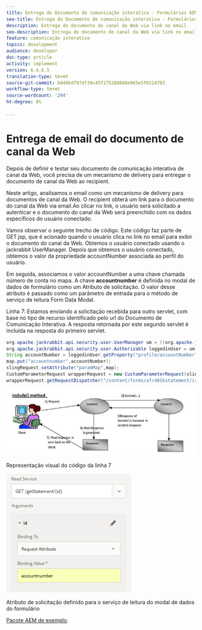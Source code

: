 ```yaml
---
title: Entrega do Documento de comunicação interativa - Formulários AEM de canal da Web
seo-title: Entrega do Documento de comunicação interativa - Formulários AEM de canal da Web
description: Entrega do documento do canal da Web via link no email
seo-description: Entrega do documento do canal da Web via link no email
feature: comunicação interativa
topics: development
audience: developer
doc-type: article
activity: implement
version: 6.4,6.5
translation-type: tm+mt
source-git-commit: b040bdf97df39c45f175288608e965e5f0214703
workflow-type: tm+mt
source-wordcount: '294'
ht-degree: 0%

---
```



# Entrega de email do documento de canal da Web

Depois de definir e testar seu documento de comunicação interativa de canal da Web, você precisa de um mecanismo de delivery para entregar o documento de canal da Web ao recipient.

Neste artigo, analisamos o email como um mecanismo de delivery para documentos de canal da Web. O recipient obterá um link para o documento do canal da Web via email.Ao clicar no link, o usuário será solicitado a autenticar e o documento do canal da Web será preenchido com os dados específicos do usuário conectado.

Vamos observar o seguinte trecho de código. Este código faz parte de GET.jsp, que é acionado quando o usuário clica no link no email para exibir o documento do canal da Web. Obtemos o usuário conectado usando o jackrabbit UserManager. Depois que obtemos o usuário conectado, obtemos o valor da propriedade accountNumber associada ao perfil do usuário.

Em seguida, associamos o valor accountNumber a uma chave chamada número de conta no mapa. A chave **accountnumber** é definida no modal de dados de formulário como um Atributo de solicitação. O valor desse atributo é passado como um parâmetro de entrada para o método de serviço de leitura Form Data Modal.

Linha 7: Estamos enviando a solicitação recebida para outro servlet, com base no tipo de recurso identificado pelo url do Documento de Comunicação Interativa. A resposta retornada por este segundo servlet é incluída na resposta do primeiro servlet.

```java
org.apache.jackrabbit.api.security.user.UserManager um = ((org.apache.jackrabbit.api.JackrabbitSession) session).getUserManager();
org.apache.jackrabbit.api.security.user.Authorizable loggedinUser = um.getAuthorizable(session.getUserID());
String accountNumber = loggedinUser.getProperty("profile/accountNumber")[0].getString();
map.put("accountnumber",accountNumber);
slingRequest.setAttribute("paramMap",map);
CustomParameterRequest wrapperRequest = new CustomParameterRequest(slingRequest,"GET");
wrapperRequest.getRequestDispatcher("/content/forms/af/401kstatement/irastatement/channels/web.html").include(wrapperRequest, response);
```

![includemethod](assets/includemethod.jpg)

Representação visual do código da linha 7

![requestparameter](assets/requestparameter.png)

Atributo de solicitação definido para o serviço de leitura do modal de dados do formulário


[Pacote AEM de exemplo](assets/webchanneldelivery.zip).

